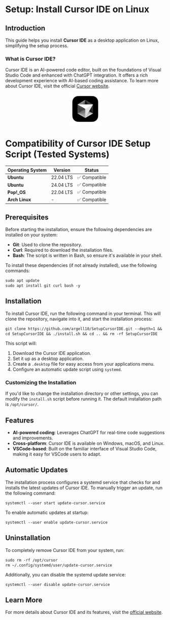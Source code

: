 # Setup: Install Cursor IDE on Linux

## Introduction

This guide helps you install **Cursor IDE** as a desktop application on Linux, simplifying the setup process.

### What is Cursor IDE?

Cursor IDE is an AI-powered code editor, built on the foundations of Visual Studio Code and enhanced with ChatGPT integration. It offers a rich development experience with AI-based coding assistance. To learn more about Cursor IDE, visit the official [Cursor website](https://cursor.sh/).

<p align="center"> <a href="https://cursor.sh/"> <img src="./assets/cursor.png" alt="Cursor" width="100px"> </a> </p>

# Compatibility of Cursor IDE Setup Script (Tested Systems)

| **Operating System** | **Version**  | **Status**    |
|----------------------|--------------|---------------|
| **Ubuntu**           | 22.04 LTS    | ✅ Compatible      |
| **Ubuntu**           | 24.04 LTS    | ✅ Compatible     |
| **Pop!_OS**          | 22.04 LTS    | ✅ Compatible      |
| **Arch Linux**       |       -      | ✅ Compatible      |

## Prerequisites

Before starting the installation, ensure the following dependencies are installed on your system:

- **Git**: Used to clone the repository.
- **Curl**: Required to download the installation files.
- **Bash**: The script is written in Bash, so ensure it's available in your shell.

To install these dependencies (if not already installed), use the following commands:

```
sudo apt update
sudo apt install git curl bash -y

```

## Installation

To install Cursor IDE, run the following command in your terminal. This will clone the repository, navigate into it, and start the installation process:

```
git clone https://github.com/argell10/SetupCursorIDE.git --depth=1 && cd SetupCursorIDE && ./install.sh && cd .. && rm -rf SetupCursorIDE
```

This script will:

1. Download the Cursor IDE application.
2. Set it up as a desktop application.
3. Create a `.desktop` file for easy access from your applications menu.
4. Configure an automatic update script using `systemd`.
### Customizing the Installation

If you'd like to change the installation directory or other settings, you can modify the `install.sh` script before running it. The default installation path is `/opt/cursor/`.

## Features

- **AI-powered coding**: Leverages ChatGPT for real-time code suggestions and improvements.
- **Cross-platform**: Cursor IDE is available on Windows, macOS, and Linux.
- **VSCode-based**: Built on the familiar interface of Visual Studio Code, making it easy for VSCode users to adapt.

## Automatic Updates

The installation process configures a systemd service that checks for and installs the latest updates of Cursor IDE. To manually trigger an update, run the following command:

```
systemctl --user start update-cursor.service
```
To enable automatic updates at startup:
```
systemctl --user enable update-cursor.service
```

## Uninstallation

To completely remove Cursor IDE from your system, run:

```
sudo rm -rf /opt/cursor
rm ~/.config/systemd/user/update-cursor.service
```

Additionally, you can disable the systemd update service:

```
systemctl --user disable update-cursor.service
```

## Learn More

For more details about Cursor IDE and its features, visit the [official website](https://cursor.sh/).
